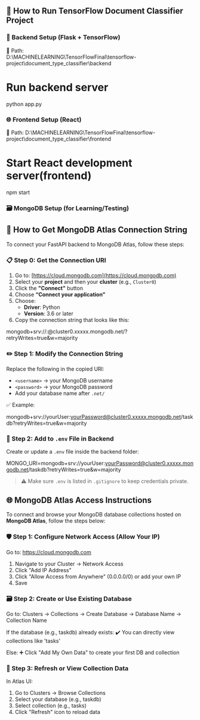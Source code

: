 ## 🚀 How to Run TensorFlow Document Classifier Project

### 🧠 Backend Setup (Flask + TensorFlow)

📂 Path:  
D:\MACHINELEARNING\TensorFlowFinal\tensorflow-project\document_type_classifier\backend


# Run backend server
python app.py

### 🌐 Frontend Setup (React)

📂 Path:
D:\MACHINELEARNING\TensorFlowFinal\tensorflow-project\document_type_classifier\frontend


# Start React development server(frontend)
npm start

### 🗃️ MongoDB Setup (for Learning/Testing)
## 🔗 How to Get MongoDB Atlas Connection String

To connect your FastAPI backend to MongoDB Atlas, follow these steps:



### 📋 Step 0: Get the Connection URI

1. Go to: [https://cloud.mongodb.com](https://cloud.mongodb.com)
2. Select your **project** and then your **cluster** (e.g., `Cluster0`)
3. Click the **"Connect"** button
4. Choose **“Connect your application”**
5. Choose:
   - **Driver**: Python
   - **Version**: 3.6 or later
6. Copy the connection string that looks like this:

mongodb+srv://<username>:<password>@cluster0.xxxxx.mongodb.net/?retryWrites=true&w=majority

### ✏️ Step 1: Modify the Connection String

Replace the following in the copied URI:

- `<username>` → your MongoDB username  
- `<password>` → your MongoDB password  
- Add your database name after `.net/`

✅ Example:

mongodb+srv://yourUser:yourPassword@cluster0.xxxxx.mongodb.net/taskdb?retryWrites=true&w=majority

### 📁 Step 2: Add to `.env` File in Backend

Create or update a `.env` file inside the backend folder:

MONGO_URI=mongodb+srv://yourUser:yourPassword@cluster0.xxxxx.mongodb.net/taskdb?retryWrites=true&w=majority


> ⚠️ Make sure `.env` is listed in `.gitignore` to keep credentials private.

## 🌐 MongoDB Atlas Access Instructions

To connect and browse your MongoDB database collections hosted on **MongoDB Atlas**, follow the steps below:

### 🛡️ Step 1: Configure Network Access (Allow Your IP)

 Go to: https://cloud.mongodb.com
1. Navigate to your Cluster → Network Access
2. Click "Add IP Address"
3. Click "Allow Access from Anywhere" (0.0.0.0/0) or add your own IP
4. Save

### 🗃️ Step 2: Create or Use Existing Database

   Go to: Clusters → Collections → Create Database → Database Name → Collection Name
   
 If the database (e.g., taskdb) already exists:
  ✔️ You can directly view collections like 'tasks'
  
 Else:
  ➕ Click "Add My Own Data" to create your first DB and collection

### 🔁 Step 3: Refresh or View Collection Data

 In Atlas UI:
 1. Go to Clusters → Browse Collections
 2. Select your database (e.g., taskdb)
 3. Select collection (e.g., tasks)
 4. Click "Refresh" icon to reload data


